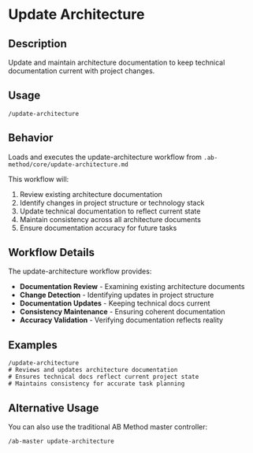 # Update Architecture

## Description
Update and maintain architecture documentation to keep technical documentation current with project changes.

## Usage
```
/update-architecture
```

## Behavior
Loads and executes the update-architecture workflow from `.ab-method/core/update-architecture.md`

This workflow will:
1. Review existing architecture documentation
2. Identify changes in project structure or technology stack
3. Update technical documentation to reflect current state
4. Maintain consistency across all architecture documents
5. Ensure documentation accuracy for future tasks

## Workflow Details
The update-architecture workflow provides:
- **Documentation Review** - Examining existing architecture documents
- **Change Detection** - Identifying updates in project structure
- **Documentation Updates** - Keeping technical docs current
- **Consistency Maintenance** - Ensuring coherent documentation
- **Accuracy Validation** - Verifying documentation reflects reality

## Examples
```
/update-architecture
# Reviews and updates architecture documentation
# Ensures technical docs reflect current project state
# Maintains consistency for accurate task planning
```

## Alternative Usage
You can also use the traditional AB Method master controller:
```
/ab-master update-architecture
```